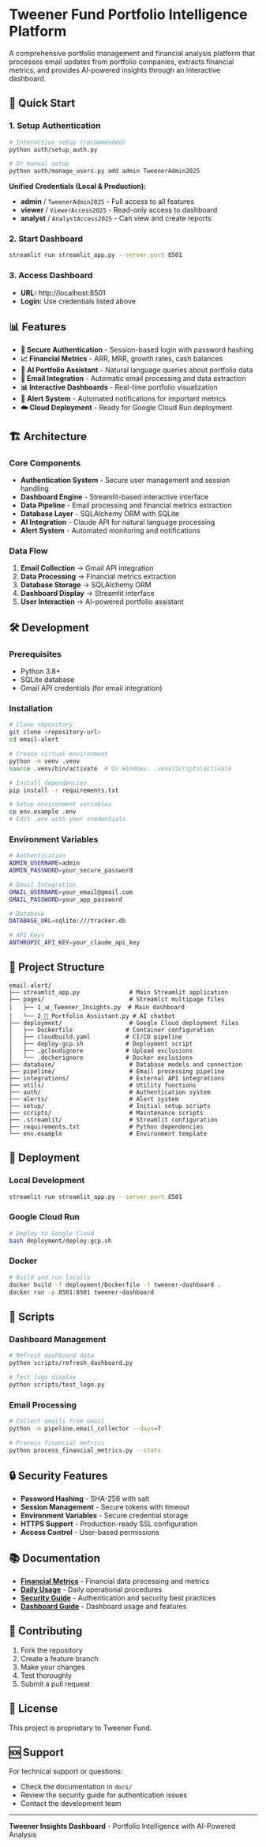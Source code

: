 # Tweener Fund Portfolio Intelligence Platform

A comprehensive portfolio management and financial analysis platform that processes email updates from portfolio companies, extracts financial metrics, and provides AI-powered insights through an interactive dashboard.

<!-- Build trigger: Retry with logging permissions -->

## 🚀 Quick Start

### 1. Setup Authentication
```bash
# Interactive setup (recommended)
python auth/setup_auth.py

# Or manual setup
python auth/manage_users.py add admin TweenerAdmin2025
```

**Unified Credentials (Local & Production):**
- **admin** / `TweenerAdmin2025` - Full access to all features
- **viewer** / `ViewerAccess2025` - Read-only access to dashboard
- **analyst** / `AnalystAccess2025` - Can view and create reports

### 2. Start Dashboard
```bash
streamlit run streamlit_app.py --server.port 8501
```

### 3. Access Dashboard
- **URL:** http://localhost:8501
- **Login:** Use credentials listed above

## 📊 Features

- **🔐 Secure Authentication** - Session-based login with password hashing
- **📈 Financial Metrics** - ARR, MRR, growth rates, cash balances
- **🤖 AI Portfolio Assistant** - Natural language queries about portfolio data
- **📧 Email Integration** - Automatic email processing and data extraction
- **📊 Interactive Dashboards** - Real-time portfolio visualization
- **🔔 Alert System** - Automated notifications for important metrics
- **☁️ Cloud Deployment** - Ready for Google Cloud Run deployment

## 🏗️ Architecture

### Core Components
- **Authentication System** - Secure user management and session handling
- **Dashboard Engine** - Streamlit-based interactive interface
- **Data Pipeline** - Email processing and financial metrics extraction
- **Database Layer** - SQLAlchemy ORM with SQLite
- **AI Integration** - Claude API for natural language processing
- **Alert System** - Automated monitoring and notifications

### Data Flow
1. **Email Collection** → Gmail API integration
2. **Data Processing** → Financial metrics extraction
3. **Database Storage** → SQLAlchemy ORM
4. **Dashboard Display** → Streamlit interface
5. **User Interaction** → AI-powered portfolio assistant

## 🛠️ Development

### Prerequisites
- Python 3.8+
- SQLite database
- Gmail API credentials (for email integration)

### Installation
```bash
# Clone repository
git clone <repository-url>
cd email-alert

# Create virtual environment
python -m venv .venv
source .venv/bin/activate  # On Windows: .venv\Scripts\activate

# Install dependencies
pip install -r requirements.txt

# Setup environment variables
cp env.example .env
# Edit .env with your credentials
```

### Environment Variables
```bash
# Authentication
ADMIN_USERNAME=admin
ADMIN_PASSWORD=your_secure_password

# Gmail Integration
GMAIL_USERNAME=your_email@gmail.com
GMAIL_PASSWORD=your_app_password

# Database
DATABASE_URL=sqlite:///tracker.db

# API Keys
ANTHROPIC_API_KEY=your_claude_api_key
```

## 📁 Project Structure

```
email-alert/
├── streamlit_app.py              # Main Streamlit application
├── pages/                        # Streamlit multipage files
│   ├── 1_📊_Tweener_Insights.py  # Main dashboard
│   └── 2_🤖_Portfolio_Assistant.py # AI chatbot
├── deployment/                   # Google Cloud deployment files
│   ├── Dockerfile               # Container configuration
│   ├── cloudbuild.yaml          # CI/CD pipeline
│   ├── deploy-gcp.sh            # Deployment script
│   ├── .gcloudignore            # Upload exclusions
│   └── .dockerignore            # Docker exclusions
├── database/                     # Database models and connection
├── pipeline/                     # Email processing pipeline
├── integrations/                 # External API integrations
├── utils/                        # Utility functions
├── auth/                         # Authentication system
├── alerts/                       # Alert system
├── setup/                        # Initial setup scripts
├── scripts/                      # Maintenance scripts
├── .streamlit/                   # Streamlit configuration
├── requirements.txt              # Python dependencies
└── env.example                   # Environment template
```

## 🚀 Deployment

### Local Development
```bash
streamlit run streamlit_app.py --server.port 8501
```

### Google Cloud Run
```bash
# Deploy to Google Cloud
bash deployment/deploy-gcp.sh
```

### Docker
```bash
# Build and run locally
docker build -f deployment/Dockerfile -t tweener-dashboard .
docker run -p 8501:8501 tweener-dashboard
```

## 🔧 Scripts

### Dashboard Management
```bash
# Refresh dashboard data
python scripts/refresh_dashboard.py

# Test logo display
python scripts/test_logo.py
```

### Email Processing
```bash
# Collect emails from Gmail
python -m pipeline.email_collector --days=7

# Process financial metrics
python process_financial_metrics.py --stats
```

## 🔒 Security Features

- **Password Hashing** - SHA-256 with salt
- **Session Management** - Secure tokens with timeout
- **Environment Variables** - Secure credential storage
- **HTTPS Support** - Production-ready SSL configuration
- **Access Control** - User-based permissions

## 📚 Documentation

- **[Financial Metrics](docs/FINANCIAL_METRICS_README.md)** - Financial data processing and metrics
- **[Daily Usage](docs/DAILY_USAGE.md)** - Daily operational procedures
- **[Security Guide](docs/SECURITY_GUIDE.md)** - Authentication and security best practices
- **[Dashboard Guide](docs/DASHBOARD_README.md)** - Dashboard usage and features

## 🤝 Contributing

1. Fork the repository
2. Create a feature branch
3. Make your changes
4. Test thoroughly
5. Submit a pull request

## 📄 License

This project is proprietary to Tweener Fund.

## 🆘 Support

For technical support or questions:
- Check the documentation in `docs/`
- Review the security guide for authentication issues
- Contact the development team

---

**Tweener Insights Dashboard** - Portfolio Intelligence with AI-Powered Analysis 
